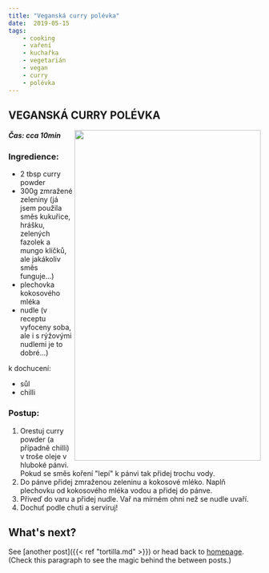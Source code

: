 ```yaml
---
title: "Veganská curry polévka"
date:  2019-05-15
tags: 
    - cooking
    - vaření
    - kuchařka
    - vegetarián
    - vegan
    - curry
    - polévka
---
```


## VEGANSKÁ CURRY POLÉVKA

<img src="https://zljrta.db.files.1drv.com/y4mK2rKOgZY9IowR43Unwt-bkQS33ih9PikO0Or8oEW7avHAq33qMIjjOWLugDgBlacW7fimJbkEM6dV-gzpfX1gFEYHnifiuAoBSyAkATIu1NFsofCsF5wa14m0TLhDExi8_nOlOZ6Vf45X0_Ojl3VnseJm4ayIbFHzbLmF5sq1QYHefzfBYVDzD5Ti7JPBdOW8mzusBL8nR65bIgmHwaBlg?width=372&height=660&cropmode=none" width="372" height="660" align="right" />

##### Čas: cca 10min

### Ingredience:
- 2 tbsp curry powder 
- 300g zmražené zeleniny (já jsem použila směs kukuřice, hrášku, zelených fazolek a mungo klíčků, ale jakákoliv směs funguje...)
- plechovka kokosového mléka
- nudle (v receptu vyfoceny soba, ale i s rýžovými nudlemi je to dobré...)

k dochucení:

- sůl
- chilli

### Postup: 
1. Orestuj curry powder (a případně chilli) v troše oleje v hluboké pánvi. Pokud se směs koření "lepí" k pánvi tak přidej trochu vody.
2. Do pánve přidej zmraženou zeleninu a kokosové mléko. Naplň plechovku od kokosového mléka vodou a přidej do pánve. 
3. Přiveď do varu a přidej nudle. Vař na mírném ohni než se nudle uvaří. 
4. Dochuť podle chuti a servíruj!






## What's next?

See [another post]({{< ref "tortilla.md" >}}) or head back to [homepage](../../). (Check this paragraph to see the magic behind the between posts.)
